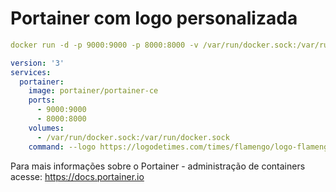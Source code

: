 # Portainer com logo personalizada


```yaml
docker run -d -p 9000:9000 -p 8000:8000 -v /var/run/docker.sock:/var/run/docker.sock portainer/portainer-ce --logo https://logodetimes.com/times/flamengo/logo-flamengo-antigo-2048.png
```

```yaml
version: '3'
services:
  portainer:
    image: portainer/portainer-ce
    ports:
      - 9000:9000
      - 8000:8000
    volumes:
      - /var/run/docker.sock:/var/run/docker.sock
    command: --logo https://logodetimes.com/times/flamengo/logo-flamengo-antigo-2048.png

```

Para mais informações sobre o Portainer - administração de containers acesse: https://docs.portainer.io
